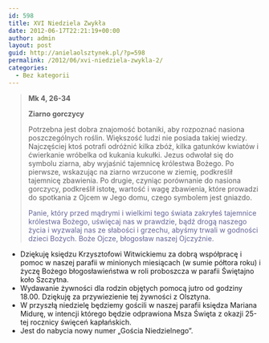 ```yaml
---
id: 598
title: XVI Niedziela Zwykła
date: 2012-06-17T22:21:19+00:00
author: admin
layout: post
guid: http://anielaolsztynek.pl/?p=598
permalink: /2012/06/xvi-niedziela-zwykla-2/
categories:
  - Bez kategorii
---
```

> **Mk 4, 26-34**
> 
> **Ziarno gorczycy**
> 
> Potrzebna jest dobra znajomość botaniki, aby rozpoznać nasiona poszczególnych roślin. Większość ludzi nie posiada takiej wiedzy. Najczęściej ktoś potrafi odróżnić kilka zbóż, kilka gatunków kwiatów i ćwierkanie wróbelka od kukania kukułki. Jezus odwołał się do symbolu ziarna, aby wyjaśnić tajemnicę królestwa Bożego. Po pierwsze, wskazując na ziarno wrzucone w ziemię, podkreślił tajemnicę zbawienia. Po drugie, czyniąc porównanie do nasiona gorczycy, podkreślił istotę, wartość i wagę zbawienia, które prowadzi do spotkania z Ojcem w Jego domu, czego symbolem jest gniazdo.
> 
> <span style="color: #666699;">Panie, który przed mądrymi i wielkimi tego świata zakryłeś tajemnice królestwa Bożego, uświęcaj nas w prawdzie, bądź drogą naszego życia i wyzwalaj nas ze słabości i grzechu, abyśmy trwali w godności dzieci Bożych. Boże Ojcze, błogosław naszej Ojczyźnie.</span> 

  * <span style="font-style: normal;">Dziękuję księdzu Krzysztofowi Witwickiemu za dobrą współpracę i pomoc w naszej parafii w minionych miesiącach (w sumie półtora roku) i życzę Bożego błogosławieństwa w roli proboszcza w parafii Świętajno koło Szczytna.</span>
  * <span style="font-style: normal;">Wydawanie żywności dla rodzin objętych pomocą jutro od godziny 18.00. Dziękuję za przywiezienie tej żywności z Olsztyna.</span>
  * <span style="font-style: normal;">W przyszłą niedzielę będziemy gościli w naszej parafii księdza Mariana Midurę, w intencji którego będzie odprawiona Msza Święta z okazji 25-tej rocznicy święceń kapłańskich. </span>
  * <span style="font-style: normal;">Jest do nabycia nowy numer &#8222;Gościa Niedzielnego&#8221;. </span>